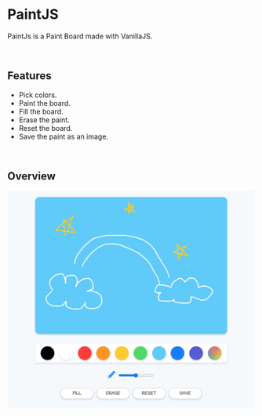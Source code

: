 # PaintJS

PaintJs is a Paint Board made with VanillaJS.

<br />

## Features
- Pick colors.
- Paint the board.
- Fill the board.
- Erase the paint.
- Reset the board.
- Save the paint as an image.

<br />

## Overview 
<img src="images/paint-js.png" alt="paintJS screenshot" title="paintJS" />